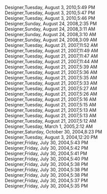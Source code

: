 ﻿Designer,Tuesday, August 3, 2010,5:49 PM  Designer,Tuesday, August 3, 2010,5:47 PM  Designer,Tuesday, August 3, 2010,5:46 PM  Designer,Sunday, August 24, 2008,2:35 PM  Designer,Sunday, August 24, 2008,3:11 AM  Designer,Sunday, August 24, 2008,3:10 AM  Designer,Sunday, August 24, 2008,3:09 AM  Designer,Tuesday, August 21, 2007,11:52 AM  Designer,Tuesday, August 21, 2007,11:49 AM  Designer,Tuesday, August 21, 2007,11:47 AM  Designer,Tuesday, August 21, 2007,11:44 AM  Designer,Tuesday, August 21, 2007,5:39 AM  Designer,Tuesday, August 21, 2007,5:36 AM  Designer,Tuesday, August 21, 2007,5:35 AM  Designer,Tuesday, August 21, 2007,5:33 AM  Designer,Tuesday, August 21, 2007,5:27 AM  Designer,Tuesday, August 21, 2007,5:26 AM  Designer,Tuesday, August 21, 2007,5:16 AM  Designer,Tuesday, August 21, 2007,5:15 AM  Designer,Tuesday, August 21, 2007,5:13 AM  Designer,Tuesday, August 21, 2007,5:13 AM  Designer,Tuesday, August 21, 2007,5:12 AM  Designer,Tuesday, March 1, 2005,2:12 AM  Designer,Saturday, October 30, 2004,8:23 PM  Designer,Tuesday, August 3, 2004,12:20 PM  Designer,Friday, July 30, 2004,5:43 PM  Designer,Friday, July 30, 2004,5:42 PM  Designer,Friday, July 30, 2004,5:41 PM  Designer,Friday, July 30, 2004,5:40 PM  Designer,Friday, July 30, 2004,5:38 PM  Designer,Friday, July 30, 2004,5:38 PM  Designer,Friday, July 30, 2004,5:38 PM  Designer,Friday, July 30, 2004,5:37 PM  Designer,Friday, July 30, 2004,5:35 PM